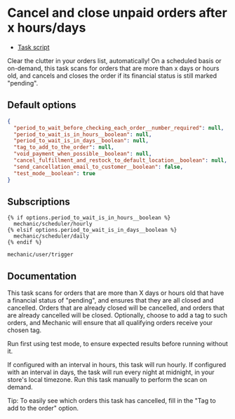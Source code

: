 # Cancel and close unpaid orders after x hours/days

* [Task script](./script.liquid)

Clear the clutter in your orders list, automatically! On a scheduled basis or on-demand, this task scans for orders that are more than x days or hours old, and cancels and closes the order if its financial status is still marked "pending".

## Default options

```json
{
  "period_to_wait_before_checking_each_order__number_required": null,
  "period_to_wait_is_in_hours__boolean": null,
  "period_to_wait_is_in_days__boolean": null,
  "tag_to_add_to_the_order": null,
  "void_payment_when_possible__boolean": null,
  "cancel_fulfillment_and_restock_to_default_location__boolean": null,
  "send_cancellation_email_to_customer__boolean": false,
  "test_mode__boolean": true
}
```

## Subscriptions

```liquid
{% if options.period_to_wait_is_in_hours__boolean %}
  mechanic/scheduler/hourly
{% elsif options.period_to_wait_is_in_days__boolean %}
  mechanic/scheduler/daily
{% endif %}

mechanic/user/trigger
```

## Documentation

This task scans for orders that are more than X days or hours old that have a financial status of "pending", and ensures that they are all closed and cancelled. Orders that are already closed will be cancelled, and orders that are already cancelled will be closed. Optionally, choose to add a tag to such orders, and Mechanic will ensure that all qualifying orders receive your chosen tag.

Run first using test mode, to ensure expected results before running without it.

If configured with an interval in hours, this task will run hourly. If configured with an interval in days, the task will run every night at midnight, in your store's local timezone. Run this task manually to perform the scan on demand.

Tip: To easily see which orders this task has cancelled, fill in the "Tag to add to the order" option.